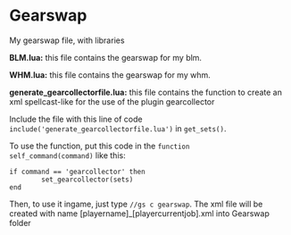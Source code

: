 Gearswap
========

My gearswap file, with libraries

**BLM.lua:** this file contains the gearswap for my blm.

**WHM.lua:** this file contains the gearswap for my whm.

**generate_gearcollectorfile.lua:** this file contains the function to create an xml spellcast-like for the use of the plugin gearcollector

Include the file with this line of code `include('generate_gearcollectorfile.lua')` in `get_sets()`.

To use the function, put this code in the <code>function self_command(command)</code> like this:
```
if command == 'gearcollector' then
        set_gearcollector(sets)
end
```
Then, to use it ingame, just type `//gs c gearswap`.
The xml file will be created with name [playername]_[playercurrentjob].xml into Gearswap folder

